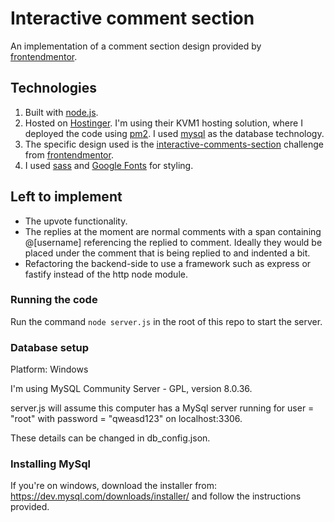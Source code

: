 # Interactive comment section

An implementation of a comment section design provided by [frontendmentor](https://frontendmentor.io).

## Technologies

1. Built with [node.js]([http://jekyllrb.com/](https://nodejs.org/en)).
1. Hosted on [Hostinger]([https://pages.github.com/](https://www.hostinger.co.uk/)). I'm using their KVM1 hosting solution, where I deployed the code using [pm2](https://pm2.keymetrics.io/). I used [mysql](https://dev.mysql.com/downloads/installer/) as the database technology.
1. The specific design used is the [interactive-comments-section](https://www.frontendmentor.io/challenges/interactive-comments-section-iG1RugEG9) challenge from [frontendmentor](https://frontendmentor.io).
1. I used [sass](https://sass-lang.com/) and
   [Google Fonts](https://www.google.com/fonts) for styling.
## Left to implement
- The upvote functionality.
- The replies at the moment are normal comments with a span containing @[username] referencing the replied to comment. Ideally they would be placed under the comment that is being replied to and indented a bit.
- Refactoring the backend-side to use a framework such as express or fastify instead of the http node module.

### Running the code

Run the command ```node server.js``` in the root of this repo to start the server.

### Database setup
Platform: Windows

I'm using MySQL Community Server - GPL, version 8.0.36.

server.js will assume this computer has a MySql server running for user = "root" with password = "qweasd123" on localhost:3306.

These details can be changed in db_config.json.

### Installing MySql

If you're on windows, download the installer from: https://dev.mysql.com/downloads/installer/ and follow the instructions provided.

